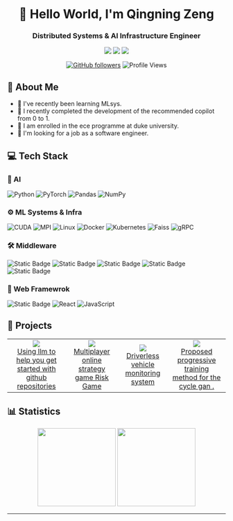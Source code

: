 <div align="center">
  
# 🌟 Hello World, I'm Qingning Zeng  
### Distributed Systems & AI Infrastructure Engineer


<p>
  <a href="mailto:52068838a@gmail.com"><img src="https://img.shields.io/badge/Email-ffffff?style=for-the-badge&logo=gmail&logoColor=black"/></a>
  <a href="https://github.com/addw1"><img src="https://img.shields.io/badge/GitHub-ffffff?style=for-the-badge&logo=github&logoColor=black"/></a>
  <a href="https://www.linkedin.com/in/qingning-zeng-6b70252b2"><img src="https://img.shields.io/badge/Linkedin-ffffff?style=for-the-badge&logo=linkedin&logoColor=black"/></a>
  <br/>
</p>

[![GitHub followers](https://img.shields.io/github/followers/zjrwtx?style=social)](https://github.com/addw1)
![Profile Views](https://komarev.com/ghpvc/?username=addw1&color=blueviolet)

</div>

## 🎯 About Me 


- 🔭 I've recently been learning MLsys.
- 🚀 I recently completed the development of the recommended copilot from 0 to 1.
- 🌱 I am enrolled in the ece programme at duke university.
- 🎯 I'm looking for a job as a software engineer.

## 💻 Tech Stack

### 🤖 AI 
![Python](https://img.shields.io/badge/Python-3776AB?style=for-the-badge&logo=python&logoColor=white)
![PyTorch](https://img.shields.io/badge/PyTorch-EE4C2C?style=for-the-badge&logo=pytorch&logoColor=white)
![Pandas](https://img.shields.io/badge/Pandas-150458?style=for-the-badge&logo=pandas&logoColor=white)
![NumPy](https://img.shields.io/badge/NumPy-013243?style=for-the-badge&logo=numpy&logoColor=white)

### ⚙️ ML Systems & Infra  
![CUDA](https://img.shields.io/badge/CUDA-76B900?style=for-the-badge&logo=nvidia&logoColor=white)
![MPI](https://img.shields.io/badge/MPI-000000?style=for-the-badge&logo=openmpi&logoColor=white)
![Linux](https://img.shields.io/badge/Linux-FCC624?style=for-the-badge&logo=linux&logoColor=black)
![Docker](https://img.shields.io/badge/Docker-2496ED?style=for-the-badge&logo=docker&logoColor=white)
![Kubernetes](https://img.shields.io/badge/Kubernetes-326CE5?style=for-the-badge&logo=kubernetes&logoColor=white)
![Faiss](https://img.shields.io/badge/Faiss-0081A7?style=for-the-badge&logo=meta&logoColor=white)
![gRPC](https://img.shields.io/badge/gRPC-4285F4?style=for-the-badge&logo=google&logoColor=white)


### 🛠️ Middleware
![Static Badge](https://img.shields.io/badge/Mysql-blue?style=for-the-badge&logo=Mysql&logoColor=black)
![Static Badge](https://img.shields.io/badge/Redis-red?style=for-the-badge&logo=redis&logoColor=black)
![Static Badge](https://img.shields.io/badge/Kafka-orange?style=for-the-badge&logo=Apache&logoColor=white)
![Static Badge](https://img.shields.io/badge/Flink-purple?style=for-the-badge&logo=apacheflink&logoColor=white)
![Static Badge](https://img.shields.io/badge/Spark-%20pink?style=for-the-badge&logo=apachespark&logoColor=white)

### 🎨 Web Framewrok
![Static Badge](https://img.shields.io/badge/Springboot-Green?style=for-the-badge&logo=spring&logoColor=grey)
![React](https://img.shields.io/badge/React-20232A?style=for-the-badge&logo=react&logoColor=61DAFB)
![JavaScript](https://img.shields.io/badge/JavaScript-F7DF1E?style=for-the-badge&logo=javascript&logoColor=black)



## 🚀 Projects

<table>
  <tr>
    <td align="center">
      <a href="https://github.com/addw1/matrixorigin.io.summer">
        <img src="https://img.shields.io/badge/Bot-blue?style=for-the-badge&logo=bot&logoColor=white"/>
        <br />Using llm to help you get started with github repositories
      </a>
    </td>
     <td align="center">
      <a href="https://github.com/addw1/risc_game_backend">
        <img src="https://img.shields.io/badge/Game-red?style=for-the-badge&logo=game&logoColor=white"/>
        <br />Multiplayer online strategy game Risk Game
      </a>
    </td>
    <td align="center">
      <a href="https://github.com/addw1/Car-Monitor">
        <img src="https://img.shields.io/badge/Car-green?style=for-the-badge&logoColor=white"/>
        <br />Driverless vehicle monitoring system
      </a>
    </td>
    <td align="center">
      <a href="https://github.com/addw1/Progressive-Growing-Cycle-GAN">
        <img src="https://img.shields.io/badge/PGCGAN-purple?style=for-the-badge&logoColor=white"/>
        <br />Proposed progressive training method for the cycle gan .
      </a>
    </td>
  </tr>
</table>

## 📊 Statistics

<div align="center">
  <img height="180em" src="https://github-readme-stats.vercel.app/api?username=addw1&show_icons=true&theme=ambient_gradient&include_all_commits=true&count_private=true"/>
  <img height="180em" src="https://github-readme-stats.vercel.app/api/top-langs/?username=addw1&layout=compact&langs_count=8&theme=ambient_gradient"/>
</div>




---

<div align="center">


</div>
